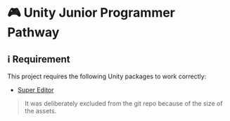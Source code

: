 # :video_game: Unity Junior Programmer Pathway

## :information_source: Requirement

This project requires the following Unity packages to work correctly:

- [Super Editor](https://assetstore.unity.com/packages/tools/utilities/super-editor-190349)

> It was deliberately excluded from the git repo because of the size of the assets.
